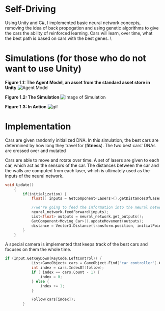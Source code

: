 # Self-Driving
Using Unity and C#, I implemented basic neural network concepts, removing the idea of back propogation and using genetic algorithms to give the cars the ability of reinforced learning. Cars will learn, over time, what the best path is based on cars with the best genes. \

# Simulations (for those who do not want to use Unity)

**Figure 1.1: The Agent Model, an asset from the standard asset store in Unity**
![Agent Model](https://i.gyazo.com/64e093d86157af72663637ab08533abb.png)

**Figure 1.2: The Simulation**
![Image of Simulation](https://i.gyazo.com/0a4169d1ef3dd36e93d83674e5648251.png)

**Figure 1.3: In Action**
![gif](https://media.giphy.com/media/PhfJjvZ9c9mR3ztHkk/giphy.gif)

# Implementation
Cars are given randomly initialized DNA. In this simulation, the best cars are determined by how long they travel for (**fitness**). The two best cars' DNAs are crossed over and mutated

Cars are able to move and rotate over time. A set of lasers are given to each car, which act as the sensors of the car. The distances between the car and the walls are computed from each laser, which is ultimately used as the inputs of the neural network. 
```cpp
void Update()
    {
        if(initialization) {
            float[] inputs = GetComponent<Lasers>().getDistancesOfLasers();

            //we're going to feed the information into the neural network's input layer
            neural_network.feedForward(inputs);
            List<float> outputs = neural_network.get_outputs();
            GetComponent<Moving_Car>().updateMovement(outputs);
            distance = Vector3.Distance(transform.position, initialPoint);
        }
    }
```

A special camera is implemented that keeps track of the best cars and focuses on them the whole time. 
```cpp
if (Input.GetKeyDown(KeyCode.LeftControl)) {
            List<GameObject> cars = GameObject.Find("car_controller").GetComponent<AIController>().getCars();
            int index = cars.IndexOf(follow); 
            if ( index == cars.Count - 1) {
                index = 0;
            } else {
                index += 1;
            }

            Follow(cars[index]);
        }
```
